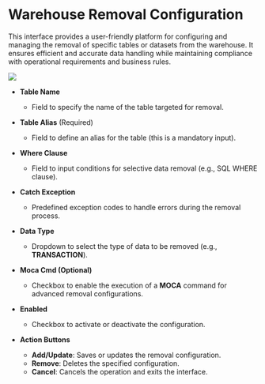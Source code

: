 # Warehouse Removal Configuration

This interface provides a user-friendly platform for configuring and managing the removal of specific tables or datasets from the warehouse. It ensures efficient and accurate data handling while maintaining compliance with operational requirements and business rules.

![](./.attachments/removal_configuration.png)

- **Table Name**
    - Field to specify the name of the table targeted for removal.

- **Table Alias** (Required)
    - Field to define an alias for the table (this is a mandatory input).

- **Where Clause**
    - Field to input conditions for selective data removal (e.g., SQL WHERE clause).

- **Catch Exception**
    - Predefined exception codes to handle errors during the removal process.

- **Data Type**
    - Dropdown to select the type of data to be removed (e.g., **TRANSACTION**).

- **Moca Cmd (Optional)**
    - Checkbox to enable the execution of a **MOCA** command for advanced removal configurations.

- **Enabled**
    - Checkbox to activate or deactivate the configuration.

- **Action Buttons**
    - **Add/Update**: Saves or updates the removal configuration.
    - **Remove**: Deletes the specified configuration.
    - **Cancel**: Cancels the operation and exits the interface.
